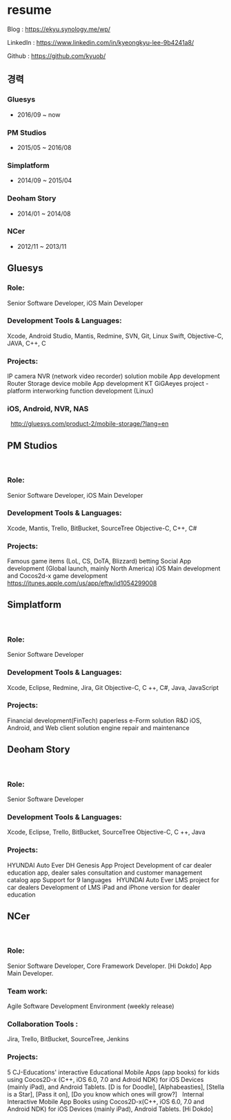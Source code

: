 # resume

Blog : https://ekyu.synology.me/wp/

LinkedIn : https://www.linkedin.com/in/kyeongkyu-lee-9b4241a8/

Github : https://github.com/kyuob/

## 경력

### Gluesys
- 2016/09 ~ now

### PM Studios
- 2015/05 ~ 2016/08

### Simplatform
- 2014/09 ~ 2015/04

### Deoham Story
- 2014/01 ~ 2014/08

### NCer
- 2012/11 ~ 2013/11


## Gluesys

### Role:
Senior Software Developer, iOS Main Developer
 
### Development Tools & Languages:
Xcode, Android Studio, Mantis, Redmine, SVN, Git, Linux
Swift, Objective-C, JAVA, C++, C
 
### Projects:
IP camera NVR (network video recorder) solution mobile App development
Router Storage device mobile App development
KT GiGAeyes project - platform interworking function development (Linux)
 
### iOS, Android, NVR, NAS
 
http://gluesys.com/product-2/mobile-storage/?lang=en
 
 
## PM Studios
 
### Role:
Senior Software Developer, iOS Main Developer
 
### Development Tools & Languages:
Xcode, Mantis, Trello, BitBucket, SourceTree
Objective-C, C++, C#
 
### Projects:
Famous game items (LoL, CS, DoTA, Blizzard) betting Social App development (Global launch, mainly North America)
iOS Main development
 
and
Cocos2d-x game development
 
https://itunes.apple.com/us/app/eftw/id1054299008
 

## Simplatform
 
### Role:
Senior Software Developer
 
### Development Tools & Languages:
Xcode, Eclipse, Redmine, Jira, Git
Objective-C, C ++, C#, Java, JavaScript
 
### Projects:
Financial development(FinTech) paperless e-Form solution R&D
iOS, Android, and Web client solution engine repair and maintenance
 
 
## Deoham Story
 
### Role:
Senior Software Developer
 
### Development Tools & Languages:
Xcode, Eclipse, Trello, BitBucket, SourceTree
Objective-C, C ++, Java
 
### Projects:
HYUNDAI Auto Ever DH Genesis App Project
Development of car dealer education app, dealer sales consultation and customer management catalog app
Support for 9 languages
 
HYUNDAI Auto Ever LMS project for car dealers
Development of LMS iPad and iPhone version for dealer education
 
 
## NCer
 
### Role:
Senior Software Developer, Core Framework Developer. [Hi Dokdo] App Main Developer.
 
### Team work:
Agile Software Development Environment (weekly release)
### Collaboration Tools :
Jira, Trello, BitBucket, SourceTree, Jenkins
 
### Projects:
5 CJ-Educations' interactive Educational Mobile Apps (app books) for kids using Cocos2D-x (C++, iOS 6.0, 7.0 and Adroid NDK) for iOS Devices (mainly iPad), and Android Tablets.
[D is for Doodle], [Alphabeasties], [Stella is a Star], [Pass it on], [Do you know which ones will grow?]
 
Internal Interactive Mobile App Books using Cocos2D-x(C++, iOS 6.0, 7.0 and Android NDK) for iOS Devices (mainly iPad), Android Tablets.
[Hi Dokdo]
 
 
 
 
 
 
 
 
 
 
 
